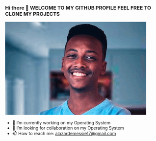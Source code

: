 ### Hi there 👋 WELCOME TO MY GITHUB PROFILE FEEL FREE TO CLONE MY PROJECTS

![Alazar Image](https://github.com/alaxar/alaxar/blob/main/ezgif.com-crop.gif)


- 🔭 I’m currently working on my Operating System
- 👯 I’m looking for collaboration on my Operating System
- 📫 How to reach me: alazardemessie17@gmail.com
